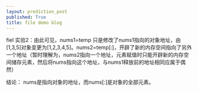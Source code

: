 ```yaml
---
layout: prediction_post
published: True
title: file demo blog
---
```

fiel
实验2：由此可见，nums1=temp 只是修改了nums1指向的对象地址，由 [1,3,5]对象变更为[1,2,3,4,5]。nums2=temp[:]，开辟了新的内存空间指向了另外一个地址（暂时理解为，nums2指向一个地址，元素赋值时只能开辟新的内存空间储存元素，然后将nums指向这个地址，与nums1释放前的地址相同应属于偶然）

结论：
       nums是指向对象的地址，而nums[:]是对象的全部元素。
